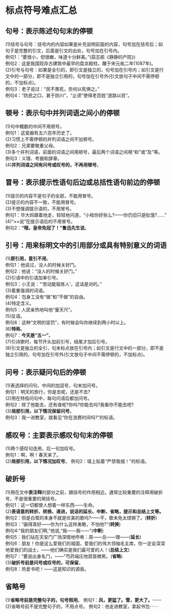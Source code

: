 # 标点符号难点汇总
## 句号：表示陈述句句末的停顿
(1)括号与句号：括号内的内容如果是补充说明前面的内容，句号加在括号后；如句子是完整的引文，后面是引文的出处，句号加在引号内。  
例句1：“菱很小，但很嫩，味道十分鲜美。”(茹志鹃《静静的产院》)  
例句2：这是我国现存古建筑中最早的盘龙殿柱，雕于宋元祐二年(1087年)。  
(2)引号与句号：如果是全引的，即引文是独立的，句号加在引号内；如引文是行文中的一部分，即不是独立引用的，句号加在引号外(引文放句子中间不需停顿的，不加标点)。  
例句3：老子说过：“民不畏死，奈何以死惧之。”  
例句4：“防民之口，甚于防川”，“止谤”使得老百姓“道路以目”。  
## 顿号：表示句中并列词语之间小的停顿
(1)句中概数的中间不用顿号。  
例句1：这瓷器有五六百年历史了。  
(2)习惯上不需停顿的并列词语之间不加顿号。  
例句2：兄弟要敬重父母。  
(3)多个并列词语，前面的词语之间用顿号，最后两个词语之间用“和”或“及”等。  
例句3：义理、考据和辞章。  
(4)**并列词语之间有问号或叹号的，不再用顿号**。  
## 冒号：表示提示性语句后边或总括性语句前边的停顿  
(1)提示的内容不是句子的全部，不能用冒号。  
(2)提示的内容不一致，不能用冒号。  
(3)不想强调提示语的，不用冒号。  
例句1：华大妈跟着他走，轻轻地问道，“小栓你好些么?——你仍旧只是肚饿?……”  
(4)“××说”在提示语后的不用冒号。  
例句2：**“哦，皇帝免冠了！”鲁迅先生说**。  
## 引号：用来标明文中的引用部分或具有特别意义的词语
(1)**原引用，意引不用**。  
例句1：他说过，没人的时候关好门。  
例句2：他说：“没人的时候关好门。”  
(2)引语中的引语加单引号。  
例句3：小王说：“‘劳动能锻炼人’，这话是对的。”  
(3)着重强调的词语。  
例句4：包身工没有“做”和“不做”的自由。  
(4)特定含义。  
例句5：人民亲热地叫他“量天尺”。  
(5)反语。  
例句6：这种“文明的惩罚”，有时候会叫你继续到两小时以上。  
(6)**特称**。  
例句7：**今天是“五一”**。  
(7)引诗歌时，每节开头加前引号，结尾才加后引号。  
(8)引文是独立的全引，句末标点放在引号内；如引文是行文中的一部分，即不是独立引用的，句号加在引号外(引文放句子中间不需停顿的，不加标点)。  
##  问号：表示疑问句后的停顿
(1)表选择的问句，中间的加逗号，句末加问号。  
例句1：明天的旅行，你是去呢，还是不去?  
(2)用在特指问句中，每句问语后都加问号。  
例句2：除了他能去，还有谁呢?你吗?你能去吗?我看你不能去吧?  
(3)**局部引用，以下情况保留问号**。  
例句3：我一进教室，就看见“你在浪费时间吗?”的标语。  
## 感叹号：主要表示感叹句句末的停顿
(1)两个感叹句连用，后一句加叹号。  
例句1：啊，啊！春天来了。  
(2)**局部引用，以下情况加叹号**。
例句2：墙上贴着“严禁吸烟！”的标语。  
## 破折号
(1)用在文中**表注释**的部分之前，跟括号的作用相近。通常比较重要的注释用破折号，不是很重要的用括号。    
例句1：这一切都使人想着一样东西——生命。  
(2)**表语意的转折、转换、递进，说话的延长、中断、省略，提示和总结上文等。**  
例句2：但是白鹭的本身不就是优美的歌吗?——不，歌未免太铿锵了。(**转折**)  
例句3：“画得真好——你为什么这样勇敢，不怕他?”(**转换**)  
例句4:“我的朋友们啊,”他说,“我——我——”(**中断**)  
例句5：我们站在天安门广场深情地呼唤：周——总——理——(**延长**)  
例句6：朋友！你是这么爱我们的祖国，爱我们的伟大领袖毛主席，你一定会深深地爱我们的战士，——他们确实是我们最可爱的人！(**总结上文**)  
例句7：“要说出身名门，——”芍药端庄地颔首微笑。(**省略**)  
(3)**破折号前是问号或叹号的，可保留**。  
例句8：热爱书吧！——这是知识的源泉。  
## 省略号
(1)**省略号前是完整句子的，句号照用**。
例句1：**风，更猛了。雪，更大了。⋯⋯**
(2)省略号前不是完整句子的，不用点号。
例句2：他走进教室，拿起书包⋯⋯
